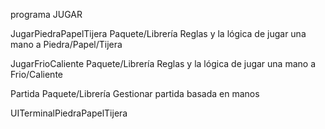 
programa JUGAR

JugarPiedraPapelTijera
    Paquete/Librería 
        Reglas y la lógica de jugar una mano a Piedra/Papel/Tijera

JugarFrioCaliente
    Paquete/Librería 
        Reglas y la lógica de jugar una mano a Frio/Caliente

Partida
    Paquete/Librería 
        Gestionar partida basada en manos

UITerminalPiedraPapelTijera
